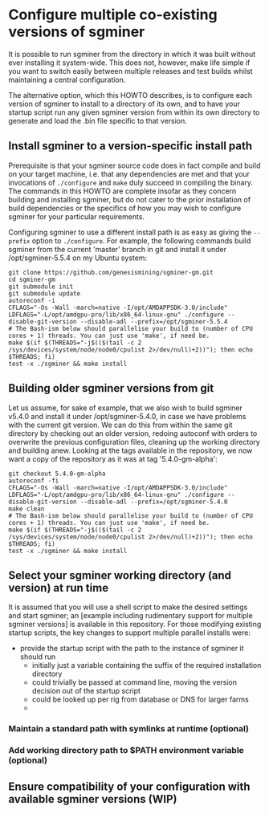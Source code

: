 # Configure multiple co-existing versions of sgminer

It is possible to run sgminer from the directory in which it was built without ever installing it system-wide. This does not,
however, make life simple if you want to switch easily between multiple releases and test builds whilst maintaining a central 
configuration. 

The alternative option, which this HOWTO describes, is to configure each version of sgminer to install to a directory of its own, and to have your startup
script run any given sgminer version from within its own directory to generate and load the .bin file specific to that 
version.

## Install sgminer to a version-specific install path

Prerequisite is that your sgminer source code does in fact compile and build on your target machine, i.e. that any dependencies 
are met and that your invocations of `./configure` and `make` duly succeed in compiling the binary. The commands in this HOWTO 
are complete insofar as they concern building and installing sgminer, but do not cater to the prior installation of build 
dependencies or the specifics of how you may wish to configure sgminer for your particular requirements.

Configuring sgminer to use a different install path is as easy as giving the `--prefix` option to `./configure`. For example, the following commands build sgminer from the current 'master' branch in git and install it under 
/opt/sgminer-5.5.4 on my Ubuntu system:

```
git clone https://github.com/genesismining/sgminer-gm.git
cd sgminer-gm
git submodule init
git submodule update
autoreconf -i
CFLAGS="-Os -Wall -march=native -I/opt/AMDAPPSDK-3.0/include" LDFLAGS="-L/opt/amdgpu-pro/lib/x86_64-linux-gnu" ./configure --disable-git-version --disable-adl --prefix=/opt/sgminer-5.5.4
# The Bash-ism below should parallelise your build to (number of CPU cores + 1) threads. You can just use 'make', if need be.
make $(if $(THREADS="-j$(($(tail -c 2 /sys/devices/system/node/node0/cpulist 2>/dev/null)+2))"); then echo $THREADS; fi)
test -x ./sgminer && make install
```
## Building older sgminer versions from git

Let us assume, for sake of example, that we also wish to build sgminer v5.4.0 and install it under /opt/sgminer-5.4.0, in case we
have problems with the current git version. We can do this from within the same git directory by checking out an older version,
redoing autoconf with orders to overwrite the previous configuration files, cleaning up the working directory and building anew. Looking at the tags available
in the repository, we now want a copy of the repository as it was at tag '5.4.0-gm-alpha': 

```
git checkout 5.4.0-gm-alpha
autoreconf -fi
CFLAGS="-Os -Wall -march=native -I/opt/AMDAPPSDK-3.0/include" LDFLAGS="-L/opt/amdgpu-pro/lib/x86_64-linux-gnu" ./configure --disable-git-version --disable-adl --prefix=/opt/sgminer-5.4.0
make clean
# The Bash-ism below should parallelise your build to (number of CPU cores + 1) threads. You can just use 'make', if need be.
make $(if $(THREADS="-j$(($(tail -c 2 /sys/devices/system/node/node0/cpulist 2>/dev/null)+2))"); then echo $THREADS; fi)
test -x ./sgminer && make install
```

## Select your sgminer working directory (and version) at run time

It is assumed that you will use a shell script to make the desired settings and start sgminer; an [example including rudimentary support for multiple sgminer versions] is available in this repository. For those modifying existing startup scripts, the key changes to support multiple parallel installs were:

- provide the startup script with the path to the instance of sgminer it should run
    - initially just a variable containing the suffix of the required installation directory
    - could trivially be passed at command line, moving the version decision out of the startup script
    - could be looked up per rig from database or DNS for larger farms
    - 


### Maintain a standard path with symlinks at runtime (optional)

### Add working directory path to $PATH environment variable (optional)




## Ensure compatibility of your configuration with available sgminer versions (WIP)
